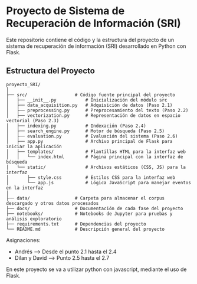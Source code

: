 # Proyecto de Sistema de Recuperación de Información (SRI)

Este repositorio contiene el código y la estructura del proyecto de un sistema de recuperación de información (SRI) desarrollado en Python con Flask.

## Estructura del Proyecto

```plaintext
proyecto_SRI/
│
├── src/                  # Código fuente principal del proyecto
│   ├── __init__.py           # Inicialización del módulo src
│   ├── data_acquisition.py   # Adquisición de datos (Paso 2.1)
│   ├── preprocessing.py      # Preprocesamiento del texto (Paso 2.2)
│   ├── vectorization.py      # Representación de datos en espacio vectorial (Paso 2.3)
│   ├── indexing.py           # Indexación (Paso 2.4)
│   ├── search_engine.py      # Motor de búsqueda (Paso 2.5)
│   ├── evaluation.py         # Evaluación del sistema (Paso 2.6)
│   ├── app.py                # Archivo principal de Flask para iniciar la aplicación
│   ├── templates/            # Plantillas HTML para la interfaz web
│   │   └── index.html        # Página principal con la interfaz de búsqueda
│   └── static/               # Archivos estáticos (CSS, JS) para la interfaz
│       ├── style.css         # Estilos CSS para la interfaz web
│       └── app.js            # Lógica JavaScript para manejar eventos en la interfaz
│
├── data/                 # Carpeta para almacenar el corpus descargado y otros datos procesados
├── docs/                 # Documentación de cada fase del proyecto
├── notebooks/            # Notebooks de Jupyter para pruebas y análisis exploratorio
├── requirements.txt      # Dependencias del proyecto
└── README.md             # Descripción general del proyecto
```

Asignaciones:
- Andrés --> Desde el punto 2.1 hasta el 2.4
- Dilan y David --> Punto 2.5 hasta el 2.7

En este proyecto se va a utilizar python con javascript, mediante el uso de Flask.